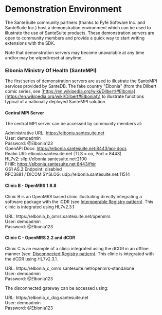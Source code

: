 # Demonstration Environment

The SanteSuite community partners \(thanks to Fyfe Software Inc. and SanteSuite Inc.\) host a demonstration environment which can be used to illustrate the use of SanteSuite products. These demonstration servers are open to community members and provide a quick way to start writing extensions with the SDK.

Note that demonstration servers may become unavailable at any time and/or may be wiped/reset at anytime.

### Elbonia Ministry Of Health \(SanteMPI\)

The first series of demonstration servers are used to illustrate the SanteMPI services provided by SanteDB. The fake country "Elbonia" \(from the Dilbert comic series, see [https://en.wikipedia.org/wiki/Dilbert\#Elbonia](https://en.wikipedia.org/wiki/Dilbert#Elbonia)\) to illustrate functions typical of a nationally deployed SanteMPI solution. 

#### Central MPI Server

The central MPI server can be accessed by community members at:

Administrative URL: https://elbonia.santesuite.net  
User: demoadmin  
Password: @Elbonia123  
OpenAPI Docs: https://elbonia.santesuite.net:8443/api-docs  
Realm URI: elbonia.santesuite.net \(TLS = on, Port = 8443\)  
HL7v2: sllp://elbonia.santesuite.net:2100  
FHIR: https://elbonia.santesuite.net:8443/fhir  
GS1 AS.2 Endpoint: disabled  
RFC3881 / DICOM SYSLOG: udp://elbonia.santesuite.net:11514

#### Clinic B - OpenMRS 1.9.8

Clinic B is an OpenMRS based clinic illustrating directly integrating a software package with the iCDR \(see [Interoperable Registry pattern](installation/planning-and-preparation-work/deployment-patterns.md#interoperable-registry)\). This clinic is integrated using HL7v2.3.1

URL: https://elbonia\_b\_omrs.santesuite.net/openmrs  
User: demoadmin  
Password: @Elbonia123

#### Clinic C - OpenMRS 2.2 and dCDR

Clinic C is an example of a clinic integrated using the dCDR in an offline manner \(see: [Disconnected Registry pattern](installation/planning-and-preparation-work/deployment-patterns.md#disconnected-registry)\). This clinic is integrated with the dCDR using HL7v2.3.1.

URL: https://elbonia\_c\_omrs.santesuite.net/openmrs-standalone  
User: demoadmin  
Password: @Elbonia123  
  
The disconnected gateway can be accessed using:

URL: https://elbonia\_c\_dcg.santesuite.net  
User: demoadmin  
Password: @Eblonia123



